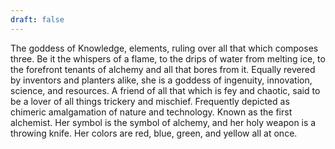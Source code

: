 ```yaml
---
draft: false
---
```

The goddess of Knowledge, elements, ruling over all that which composes three. Be it the whispers of a flame, to the drips of water from melting ice, to the forefront tenants of alchemy and all that bores from it. Equally revered by inventors and planters alike, she is a goddess of ingenuity, innovation, science, and resources. A friend of all that which is fey and chaotic, said to be a lover of all things trickery and mischief. Frequently depicted as chimeric amalgamation of nature and technology. Known as the first alchemist. Her symbol is the symbol of alchemy, and her holy weapon is a throwing knife. Her colors are red, blue, green, and yellow all at once.